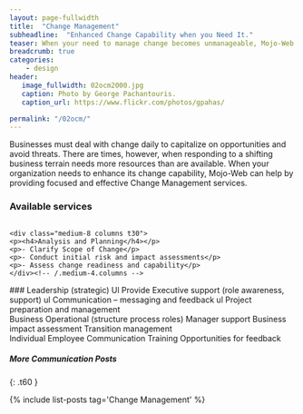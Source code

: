 ```yaml
---
layout: page-fullwidth
title:  "Change Management"
subheadline:  "Enhanced Change Capability when you Need It."
teaser: When your need to manage change becomes unmanageable, Mojo-Web can help.
breadcrumb: true
categories:
    - design
header:
   image_fullwidth: 02ocm2000.jpg
   caption: Photo by George Pachantouris.
   caption_url: https://www.flickr.com/photos/gpahas/

permalink: "/02ocm/"
---
```


Businesses must deal with change daily to capitalize on opportunities and avoid threats. There are times, however, when responding to a shifting business terrain needs more resources than are available. When your organization needs to enhance its change capability, Mojo-Web can help by providing focused and effective Change Management services.

### Available services
<div class="row">
    <div class="medium-4 columns t30">
    <img src="{{ site.urlimg }}gallery-example-4.jpg" alt="">
    </div><!-- /.medium-4.columns -->

    <div class="medium-8 columns t30">
    <p><h4>Analysis and Planning</h4></p>
    <p>- Clarify Scope of Change</p>
    <p>- Conduct initial risk and impact assessments</p>
    <p>- Assess change readiness and capability</p>
    </div><!-- /.medium-4.columns -->
</div><!-- /.row -->

<div class="row">
    <div class="medium-4 columns t30">
    <img src="{{ site.urlimg }}gallery-example-4.jpg" alt="">
    </div><!-- /.medium-4.columns -->
### Leadership (strategic)
Ul Provide Executive support (role awareness, support)
ul Communication – messaging and feedback
ul Project preparation and management
    <div class="medium-6 columns t30">
    </div><!-- /.medium-4.columns -->
</div><!-- /.row -->

<div class="row">
    <div class="medium-4 columns t30">
    <img src="{{ site.urlimg }}gallery-example-4.jpg" alt="">
    </div><!-- /.medium-4.columns -->
Business Operational (structure process roles)
Manager support
Business impact assessment
Transition management
    <div class="medium-6 columns t30">
    </div><!-- /.medium-4.columns -->
</div><!-- /.row -->

<div class="row">
    <div class="medium-4 columns t30">
    <img src="{{ site.urlimg }}gallery-example-4.jpg" alt="">
    </div><!-- /.medium-4.columns -->
Individual Employee
Communication
Training
Opportunities for feedback
    <div class="medium-6 columns t30">
    </div><!-- /.medium-4.columns -->
</div><!-- /.row -->

##### More Communication Posts
{: .t60 }

{% include list-posts tag='Change Management' %}

